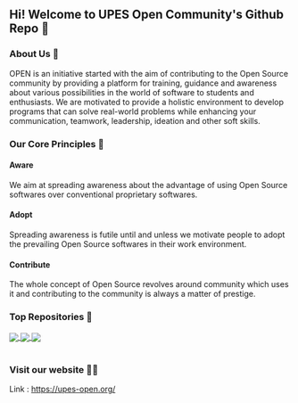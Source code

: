 ## Hi! Welcome to UPES Open Community's Github Repo 👋

### About Us :green_heart:
OPEN is an initiative started with the aim of contributing to the Open Source community by providing a platform for training, guidance and awareness about various possibilities in the world of software to students and enthusiasts. We are motivated to provide a holistic environment to develop programs that can solve real-world problems while enhancing your communication, teamwork, leadership, ideation and other soft skills.

### Our Core Principles :rocket:
#### Aware 
We aim at spreading awareness about the advantage of using Open Source softwares over conventional proprietary softwares.

#### Adopt
Spreading awareness is futile until and unless we motivate people to adopt the prevailing Open Source softwares in their work environment.

#### Contribute
The whole concept of Open Source revolves around community which uses it and contributing to the community is always a matter of prestige.


### Top Repositories :star2:


<a href="https://github.com/upes-open/Auto-Infirmary">
  <img align="center" src="https://github-readme-stats.vercel.app/api/pin/?username=upes-open&repo=Auto-Infirmary&theme=buefy" />
</a>
<a href="https://github.com/upes-open/OSC-Medical-Analysis-Application-Using-ML">
  <img align="center" src="https://github-readme-stats.vercel.app/api/pin/?username=upes-open&repo=OSC-Medical-Analysis-Application-Using-ML&theme=buefy" />
</a>
<a href="https://github.com/upes-open/Open-Registrations-System">
  <img align="center" src="https://github-readme-stats.vercel.app/api/pin/?username=upes-open&repo=Open-Registrations-System&theme=buefy" />
</a>

<br />
<br />

### Visit our website :man_technologist:
Link : https://upes-open.org/


